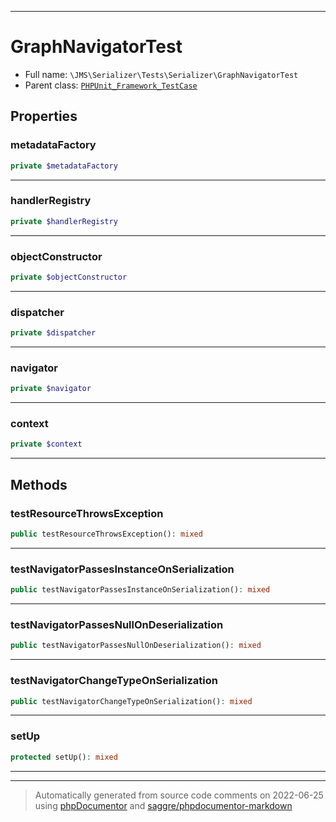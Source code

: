 ***

# GraphNavigatorTest





* Full name: `\JMS\Serializer\Tests\Serializer\GraphNavigatorTest`
* Parent class: [`PHPUnit_Framework_TestCase`](../../../../PHPUnit_Framework_TestCase.md)



## Properties


### metadataFactory



```php
private $metadataFactory
```






***

### handlerRegistry



```php
private $handlerRegistry
```






***

### objectConstructor



```php
private $objectConstructor
```






***

### dispatcher



```php
private $dispatcher
```






***

### navigator



```php
private $navigator
```






***

### context



```php
private $context
```






***

## Methods


### testResourceThrowsException



```php
public testResourceThrowsException(): mixed
```











***

### testNavigatorPassesInstanceOnSerialization



```php
public testNavigatorPassesInstanceOnSerialization(): mixed
```











***

### testNavigatorPassesNullOnDeserialization



```php
public testNavigatorPassesNullOnDeserialization(): mixed
```











***

### testNavigatorChangeTypeOnSerialization



```php
public testNavigatorChangeTypeOnSerialization(): mixed
```











***

### setUp



```php
protected setUp(): mixed
```











***


***
> Automatically generated from source code comments on 2022-06-25 using [phpDocumentor](http://www.phpdoc.org/) and [saggre/phpdocumentor-markdown](https://github.com/Saggre/phpDocumentor-markdown)
